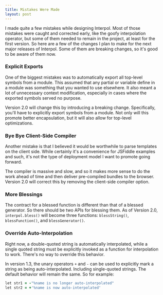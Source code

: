 ```yaml
---
title: Mistakes Were Made
layout: post
---
```

I made quite a few mistakes while designing Interpol.  Most of those mistakes were caught and corrected early, like the goofy interpolation operator, but some of them needed to remain in the project, at least for the first version.  So here are a few of the changes I plan to make for the next major releases of Interpol.  Some of them are breaking changes, so it's good to be aware of them now.

### Explicit Exports
One of the biggest mistakes was to automatically export all top-level symbols from a module.  This assumed that any partial or variable define in a module was something that you wanted to use elsewhere.  It also meant a lot of unnecessary context modification, especially in cases where the exported symbols served no purpose.

Version 2.0 will change this by introducing a breaking change.  Specifically, you'll have to explicitly export symbols from a module.  Not only will this promote better encapsulation, but it will also allow for top-level optimizations.

### Bye Bye Client-Side Compiler
Another mistake is that I believed it would be worthwhile to parse templates on the client side.  While certainly it's a convenience for JSFiddle examples and such, it's not the type of deployment model I want to promote going forward.

The compiler is massive and slow, and so it makes more sense to do the work ahead of time and then deliver pre-compiled bundles to the browser.  Version 2.0 will correct this by removing the client-side compiler option.

### More Blessings
The contract for a blessed function is different than that of a blessed generator.  So there should be two APIs for blessing them.  As of Version 2.0, `interpol.bless()` will become three functions:  `blessString()`, `blessFunction()`, and `blessGenerator()`.

### Override Auto-Interpolation
Right now, a double-quoted string is automatically interpolated, while a single quoted string must be explicitly invoked as a function for interpolation to work.  There's no way to override this behavior.

In version 1.3, the unary operators `+` and `-` can be used to explicitly mark a string as being auto-interpolated.  Including single-quoted strings.  The default behavior will remain the same.  So for example:

```ruby
let str1 = -"%name is no longer auto-interpolated"
let str2 = +'%name is now auto-interpolated'
```
